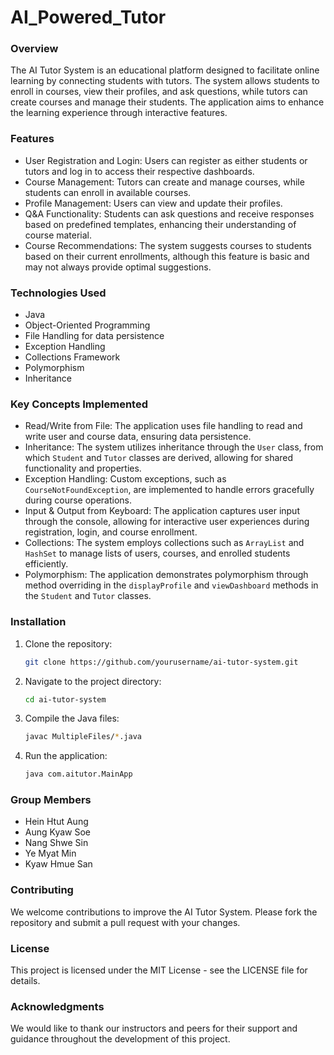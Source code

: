 
# AI_Powered_Tutor

### Overview
The AI Tutor System is an educational platform designed to facilitate online learning by connecting students with tutors. The system allows students to enroll in courses, view their profiles, and ask questions, while tutors can create courses and manage their students. The application aims to enhance the learning experience through interactive features.

### Features
- User Registration and Login: Users can register as either students or tutors and log in to access their respective dashboards.  
- Course Management: Tutors can create and manage courses, while students can enroll in available courses.  
- Profile Management: Users can view and update their profiles.  
- Q&A Functionality: Students can ask questions and receive responses based on predefined templates, enhancing their understanding of course material.  
- Course Recommendations: The system suggests courses to students based on their current enrollments, although this feature is basic and may not always provide optimal suggestions.

### Technologies Used
- Java  
- Object-Oriented Programming  
- File Handling for data persistence  
- Exception Handling  
- Collections Framework  
- Polymorphism  
- Inheritance

### Key Concepts Implemented
- Read/Write from File: The application uses file handling to read and write user and course data, ensuring data persistence.  
- Inheritance: The system utilizes inheritance through the `User` class, from which `Student` and `Tutor` classes are derived, allowing for shared functionality and properties.  
- Exception Handling: Custom exceptions, such as `CourseNotFoundException`, are implemented to handle errors gracefully during course operations.  
- Input & Output from Keyboard: The application captures user input through the console, allowing for interactive user experiences during registration, login, and course enrollment.  
- Collections: The system employs collections such as `ArrayList` and `HashSet` to manage lists of users, courses, and enrolled students efficiently.  
- Polymorphism: The application demonstrates polymorphism through method overriding in the `displayProfile` and `viewDashboard` methods in the `Student` and `Tutor` classes.

### Installation
1. Clone the repository:
   ```bash
   git clone https://github.com/yourusername/ai-tutor-system.git
   ```
2. Navigate to the project directory:
   ```bash
   cd ai-tutor-system
   ```
3. Compile the Java files:
   ```bash
   javac MultipleFiles/*.java
   ```
4. Run the application:
   ```bash
   java com.aitutor.MainApp
   ```

### Group Members
- Hein Htut Aung  
- Aung Kyaw Soe  
- Nang Shwe Sin  
- Ye Myat Min  
- Kyaw Hmue San

### Contributing
We welcome contributions to improve the AI Tutor System. Please fork the repository and submit a pull request with your changes.

### License
This project is licensed under the MIT License - see the LICENSE file for details.

### Acknowledgments
We would like to thank our instructors and peers for their support and guidance throughout the development of this project.
